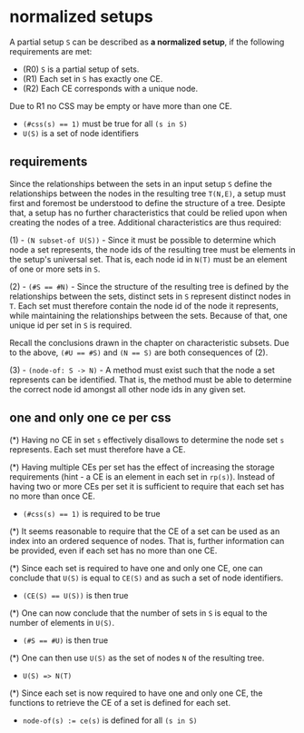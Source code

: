 
<!-- ======================================================================= -->
# normalized setups

A partial setup `S` can be described as **a normalized setup**,
if the following requirements are met:

* (R0) `S` is a partial setup of sets.
* (R1) Each set in `S` has exactly one CE.
* (R2) Each CE corresponds with a unique node.

Due to R1 no CSS may be empty or have more than one CE.

* `(#css(s) == 1)` must be true for all `(s in S)`
* `U(S)` is a set of node identifiers

<!-- ======================================================================= -->
## requirements

Since the relationships between the sets in an input setup `S` define the
relationships between the nodes in the resulting tree `T(N,E)`, a setup must
first and foremost be understood to define the structure of a tree. Desipte
that, a setup has no further characteristics that could be relied upon when
creating the nodes of a tree. Additional characteristics are thus required:

(1) - `(N subset-of U(S))` - Since it must be possible to determine which node
a set represents, the node ids of the resulting tree must be elements in the
setup's universal set. That is, each node id in `N(T)` must be an element of
one or more sets in `S`.

(2) - `(#S == #N)` - Since the structure of the resulting tree is defined by
the relationships between the sets, distinct sets in `S` represent distinct
nodes in `T`. Each set must therefore contain the node id of the node it
represents, while maintaining the relationships between the sets. Because of
that, one unique id per set in `S` is required.

Recall the conclusions drawn in the chapter on characteristic subsets.
Due to the above, `(#U == #S)` and `(N == S)` are both consequences of (2).

(3) - `(node-of: S -> N)` - A method must exist such that the node a set
represents can be identified. That is, the method must be able to determine
the correct node id amongst all other node ids in any given set.

<!-- ======================================================================= -->
## one and only one ce per css

(*) Having no CE in set `s` effectively disallows to determine the node
set `s` represents. Each set must therefore have a CE.

(*) Having multiple CEs per set has the effect of increasing the storage
requirements (hint - a CE is an element in each set in `rp(s)`). Instead of
having two or more CEs per set it is sufficient to require that each set has
no more than once CE.

* `(#css(s) == 1)` is required to be true

(*) It seems reasonable to require that the CE of a set can be used as an
index into an ordered sequence of nodes. That is, further information can
be provided, even if each set has no more than one CE.

(*) Since each set is required to have one and only one CE, one can conclude
that `U(S)` is equal to `CE(S)` and as such a set of node identifiers.

* `(CE(S) == U(S))` is then true

(*) One can now conclude that the number of sets in `S` is equal to the
number of elements in `U(S)`.

* `(#S == #U)` is then true

(*) One can then use `U(S)` as the set of nodes `N` of the resulting tree.

* `U(S) => N(T)`

(*) Since each set is now required to have one and only one CE,
the functions to retrieve the CE of a set is defined for each set.

* `node-of(s) := ce(s)` is defined for all `(s in S)`
